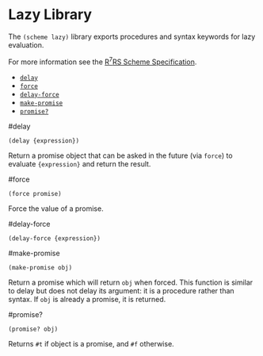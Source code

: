 # Lazy Library

The `(scheme lazy)` library exports procedures and syntax keywords for lazy evaluation.

For more information see the [R<sup>7</sup>RS Scheme Specification](../../r7rs.pdf).

- [`delay`](#delay) 
- [`force`](#force) 
- [`delay-force`](#delay-force) 
- [`make-promise`](#make-promise) 
- [`promise?`](#promise?)

#delay

    (delay {expression})

Return a promise object that can be asked in the future (via `force`) to evaluate `{expression}` and return the result.

#force 

    (force promise)

Force the value of a promise.

#delay-force 

    (delay-force {expression})

#make-promise

    (make-promise obj)

Return a promise which will return `obj` when forced. This function is similar to delay but does not delay its argument: it is a procedure rather than syntax. If `obj` is already a promise, it is returned.

#promise?

    (promise? obj)

Returns `#t` if object is a promise, and `#f` otherwise.
